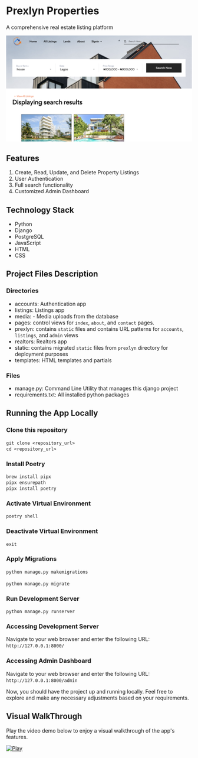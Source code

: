 # Prexlyn Properties

A comprehensive real estate listing platform

![prexlyn screeenshot](prexlyn/static/images/readme/prexlyn-screenshot.png)

## Features
1. Create, Read, Update, and Delete Property Listings
2. User Authentication
3. Full search functionality
4. Customized Admin Dashboard

## Technology Stack
- Python
- Django
- PostgreSQL
- JavaScript
- HTML
- CSS

## Project Files Description

### Directories
- accounts: Authentication app
- listings: Listings app
- media: - Media uploads from the database
- pages: control views for `index`, `about`, and `contact` pages.
- prexlyn: contains `static` files and contains URL patterns for `accounts`, `listings`, and `admin` views
- realtors: Realtors app
- static: contains migrated `static` files from `prexlyn` directory for deployment purposes
- templates: HTML templates and partials

### Files
- manage.py: Command Line Utility that manages this django project
- requirements.txt: All installed python packages

## Running the App Locally
### Clone this repository
```
git clone <repository_url>
cd <repository_url>
```

### Install Poetry
```
brew install pipx
pipx ensurepath
pipx install poetry
```

### Activate Virtual Environment
```
poetry shell
```

### Deactivate Virtual Environment
```
exit
```

### Apply Migrations
```
python manage.py makemigrations

python manage.py migrate
```

### Run Development Server
```
python manage.py runserver
```

### Accessing Development Server
Navigate to your web browser and enter the following URL: `http://127.0.0.1:8000/`

### Accessing Admin Dashboard
Navigate to your web browser and enter the following URL: `http://127.0.0.1:8000/admin`

Now, you should have the project up and running locally. Feel free to explore and make any necessary adjustments based on your requirements.

## Visual WalkThrough
Play the video demo below to enjoy a visual walkthrough of the app's features.

[![Play](https://img.youtube.com/vi/nhXdaz2eHGY/0.jpg)](https://www.youtube.com/watch?v=nhXdaz2eHGY)
